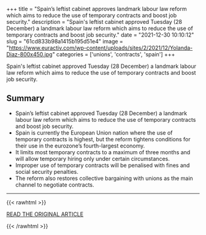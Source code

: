 +++
title = "Spain’s leftist cabinet approves landmark labour law reform which aims to reduce the use of temporary contracts and boost job security."
description = "Spain's leftist cabinet approved Tuesday (28 December) a landmark labour law reform which aims to reduce the use of temporary contracts and boost job security."
date = "2021-12-30 10:10:12"
slug = "61cd833b98a1415b195d51e4"
image = "https://www.euractiv.com/wp-content/uploads/sites/2/2021/12/Yolanda-Diaz-800x450.jpg"
categories = ['unions', 'contracts', 'spain']
+++

Spain's leftist cabinet approved Tuesday (28 December) a landmark labour law reform which aims to reduce the use of temporary contracts and boost job security.

## Summary

- Spain’s leftist cabinet approved Tuesday (28 December) a landmark labour law reform which aims to reduce the use of temporary contracts and boost job security.
- Spain is currently the European Union nation where the use of temporary contracts is highest, but the reform tightens conditions for their use in the eurozone’s fourth-largest economy.
- It limits most temporary contracts to a maximum of three months and will allow temporary hiring only under certain circumstances.
- Improper use of temporary contracts will be penalised with fines and social security penalties.
- The reform also restores collective bargaining with unions as the main channel to negotiate contracts.

---

{{< rawhtml >}}
  <p class="article-category">
    <a target="_blank" href="https://www.euractiv.com/section/economy-jobs/news/spain-moves-to-reduce-garbage-temporary-contracts/">READ THE ORIGINAL ARTICLE</a>
  </p>
{{< /rawhtml >}}
